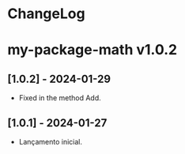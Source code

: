 # ChangeLog

# my-package-math v1.0.2

<!-- ## [1.0.0] - 2024-01-27

### Added
- Documentação inicial
### Removed
- Removendo função mutiplicar2 -->

<!-- ### Fixed
- Corrigindo um bug que causava um erro quando chamava 'bar' -->

## [1.0.2] - 2024-01-29
- Fixed in the method Add.

## [1.0.1] - 2024-01-27
- Lançamento inicial.